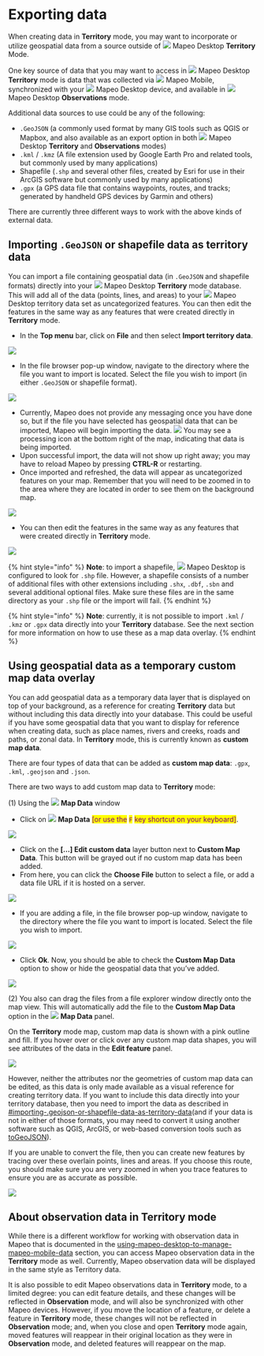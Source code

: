 # Exporting data

When creating data in **Territory** mode, you may want to incorporate or utilize geospatial data from a source outside of ![](https://lh5.googleusercontent.com/bdNxQRS9mSJlaKfeYAUuqnhwjnkpXLYxjXEraIF2Y6JG7eyWI\_grgr8HJ5PKGER8wB3xIgmLse9XuLQKxRlcLrYc1ZV8fzB6GwNRV22uGoWWcQ2dtQs2RKh1XN\_v8PocFOMU24L6) Mapeo Desktop **Territory** Mode.

One key source of data that you may want to access in ![](https://lh5.googleusercontent.com/bdNxQRS9mSJlaKfeYAUuqnhwjnkpXLYxjXEraIF2Y6JG7eyWI\_grgr8HJ5PKGER8wB3xIgmLse9XuLQKxRlcLrYc1ZV8fzB6GwNRV22uGoWWcQ2dtQs2RKh1XN\_v8PocFOMU24L6) Mapeo Desktop **Territory** mode is data that was collected via  ![](https://lh4.googleusercontent.com/h29dCuHGSwyXA6NBPzGBOWNjMXb3T7eSFam0RnCTtp1Aui8uQgtioJnREuOkPJ9idCfxOHcjkBUBNvIRRvbCA\_zW1sigl\_fn3EFoSq4pomrkehyYg6hPLkcr1nabg-FNR2y9YP\_-) Mapeo Mobile, synchronized with your ![](https://lh5.googleusercontent.com/bdNxQRS9mSJlaKfeYAUuqnhwjnkpXLYxjXEraIF2Y6JG7eyWI\_grgr8HJ5PKGER8wB3xIgmLse9XuLQKxRlcLrYc1ZV8fzB6GwNRV22uGoWWcQ2dtQs2RKh1XN\_v8PocFOMU24L6) Mapeo Desktop device, and available in ![](https://lh5.googleusercontent.com/bdNxQRS9mSJlaKfeYAUuqnhwjnkpXLYxjXEraIF2Y6JG7eyWI\_grgr8HJ5PKGER8wB3xIgmLse9XuLQKxRlcLrYc1ZV8fzB6GwNRV22uGoWWcQ2dtQs2RKh1XN\_v8PocFOMU24L6) Mapeo Desktop **Observations** mode.

Additional data sources to use could be any of the following:

* `.GeoJSON` (a commonly used format by many GIS tools such as QGIS or Mapbox, and also available as an export option in both ![](https://lh5.googleusercontent.com/bdNxQRS9mSJlaKfeYAUuqnhwjnkpXLYxjXEraIF2Y6JG7eyWI\_grgr8HJ5PKGER8wB3xIgmLse9XuLQKxRlcLrYc1ZV8fzB6GwNRV22uGoWWcQ2dtQs2RKh1XN\_v8PocFOMU24L6) Mapeo Desktop **Territory** and **Observations** modes)&#x20;
* `.kml` / `.kmz` (A file extension used by Google Earth Pro and related tools, but commonly used by many applications)&#x20;
* Shapefile (`.shp` and several other files, created by Esri for use in their ArcGIS software but commonly used by many applications)
* `.gpx` (a GPS data file that contains waypoints, routes, and tracks; generated by handheld GPS devices by Garmin and others)&#x20;

There are currently three different ways to work with the above kinds of external data.&#x20;

## Importing `.GeoJSON` or shapefile data as territory data&#x20;

You can import a file containing geospatial data (in `.GeoJSON` and shapefile formats) directly into your ![](https://lh5.googleusercontent.com/bdNxQRS9mSJlaKfeYAUuqnhwjnkpXLYxjXEraIF2Y6JG7eyWI\_grgr8HJ5PKGER8wB3xIgmLse9XuLQKxRlcLrYc1ZV8fzB6GwNRV22uGoWWcQ2dtQs2RKh1XN\_v8PocFOMU24L6) Mapeo Desktop **Territory** mode database. This will add all of the data (points, lines, and areas) to your ![](https://lh5.googleusercontent.com/bdNxQRS9mSJlaKfeYAUuqnhwjnkpXLYxjXEraIF2Y6JG7eyWI\_grgr8HJ5PKGER8wB3xIgmLse9XuLQKxRlcLrYc1ZV8fzB6GwNRV22uGoWWcQ2dtQs2RKh1XN\_v8PocFOMU24L6) Mapeo Desktop territory data set as uncategorized features. You can then edit the features in the same way as any features that were created directly in **Territory** mode.

* In the **Top menu** bar, click on **File** and then select **Import territory data**.&#x20;

![](../../../.gitbook/assets/Md-territory\_importing-01.jpg)

* In the file browser pop-up window, navigate to the directory where the file you want to import is located. Select the file you wish to import (in either `.GeoJSON` or shapefile format).&#x20;

![](../../../.gitbook/assets/Md-territory\_importing-02.jpg)

* Currently, Mapeo does not provide any messaging once you have done so, but if the file you have selected has geospatial data that can be imported, Mapeo will begin importing the data. ![](https://lh5.googleusercontent.com/eVaw28jOyvIaFA5qBZlIXKQ5xKIlqlt32kPTs818ynoMkT1CYyYe4EZokBrb3bNcQP0fFJYdUnzXRslKcKyxwJT-EsRqOX0qqj5sI3AxC7jw1O0yQhBLIYcwDm2ZblG8Wr1TxPYQ) You may see a processing icon at the bottom right of the map, indicating that data is being imported.&#x20;
* Upon successful import, the data will not show up right away; you may have to reload Mapeo by pressing **CTRL-R** or restarting.
* Once imported and refreshed, the data will appear as uncategorized features on your map. Remember that you will need to be zoomed in to the area where they are located in order to see them on the background map.&#x20;

![](../../../.gitbook/assets/Md-territory\_importing-03.jpg)

* You can then edit the features in the same way as any features that were created directly in **Territory** mode.

![](../../../.gitbook/assets/Md-territory\_importing-04.jpg)

{% hint style="info" %}
**Note**: to import a shapefile, ![](https://lh5.googleusercontent.com/bdNxQRS9mSJlaKfeYAUuqnhwjnkpXLYxjXEraIF2Y6JG7eyWI\_grgr8HJ5PKGER8wB3xIgmLse9XuLQKxRlcLrYc1ZV8fzB6GwNRV22uGoWWcQ2dtQs2RKh1XN\_v8PocFOMU24L6) Mapeo Desktop is configured to look for `.shp` file. However, a shapefile consists of a number of additional files with other extensions including `.shx`, `.dbf`, `.sbn` and several additional optional files. Make sure these files are in the same directory as your `.shp` file or the import will fail.
{% endhint %}

{% hint style="info" %}
**Note**: currently, it is not possible to import `.kml` / `.kmz` or `.gpx` data directly into your **Territory** database. See the next section for more information on how to use these as a map data overlay.&#x20;
{% endhint %}

## Using geospatial data as a temporary custom map data overlay&#x20;

You can add geospatial data as a temporary data layer that is displayed on top of your background, as a reference for creating **Territory** data but without including this data directly into your database. This could be useful if you have some geospatial data that you want to display for reference when creating data, such as place names, rivers and creeks, roads and paths, or zonal data. In **Territory** mode, this is currently known as **custom map data**.

There are four types of data that can be added as **custom map data**: `.gpx`, `.kml`, `.geojson` and `.json`.

There are two ways to add custom map data to **Territory** mode:

(1) Using the ![](https://lh6.googleusercontent.com/iF7rEqSXh\_KG5b\_PIQHVn\_h7r72lgrqaXUlyPbFE\_D4xV86Q3DU\_GVyLOepyi3G1QElmhH55NBw2S9Su6Tc7-n7LMhvW2hqsAp-PLP3j1c6v1133BsFqJPR8vyWtg\_ugdphxPN8p) **Map Data** window&#x20;

* Click on ![](https://lh6.googleusercontent.com/iF7rEqSXh\_KG5b\_PIQHVn\_h7r72lgrqaXUlyPbFE\_D4xV86Q3DU\_GVyLOepyi3G1QElmhH55NBw2S9Su6Tc7-n7LMhvW2hqsAp-PLP3j1c6v1133BsFqJPR8vyWtg\_ugdphxPN8p) **Map Data** <mark style="color:purple;">\[or use the</mark> <mark style="color:purple;"></mark><mark style="color:purple;">`F`</mark> <mark style="color:purple;"></mark><mark style="color:purple;">key shortcut on your keyboard]</mark>.&#x20;

![](../../../.gitbook/assets/Md-territory\_importing-05.jpg)

* Click on the **\[…] Edit custom data** layer button next to **Custom Map Data**. This button will be grayed out if no custom map data has been added.&#x20;
* From here, you can click the **Choose File** button to select a file, or add a data file URL if it is hosted on a server.&#x20;

![](../../../.gitbook/assets/Md-territory\_importing-06.jpg)

* If you are adding a file, in the file browser pop-up window, navigate to the directory where the file you want to import is located. Select the file you wish to import.

![](../../../.gitbook/assets/Md-territory\_importing-07.jpg)

* Click **Ok**. Now, you should be able to check the **Custom Map Data** option to show or hide the geospatial data that you’ve added.&#x20;

![](../../../.gitbook/assets/Md-territory\_importing-08.jpg)

(2) You also can drag the files from a file explorer window directly onto the map view. This will automatically add the file to the **Custom Map Data** option in the ![](https://lh6.googleusercontent.com/iF7rEqSXh\_KG5b\_PIQHVn\_h7r72lgrqaXUlyPbFE\_D4xV86Q3DU\_GVyLOepyi3G1QElmhH55NBw2S9Su6Tc7-n7LMhvW2hqsAp-PLP3j1c6v1133BsFqJPR8vyWtg\_ugdphxPN8p) **Map Data** panel.

On the **Territory** mode map, custom map data is shown with a pink outline and fill. If you hover over or click over any custom map data shapes, you will see attributes of the data in the **Edit feature** panel.&#x20;

![](../../../.gitbook/assets/Md-territory\_importing-09.jpg)

However, neither the attributes nor the geometries of custom map data can be edited, as this data is only made available as a visual reference for creating territory data. If you want to include this data directly into your territory database, then you need to import the data as described in [#importing-.geojson-or-shapefile-data-as-territory-data](importing-external-territory-information.md#importing-.geojson-or-shapefile-data-as-territory-data "mention")(and if your data is not in either of those formats, you may need to convert it using another software such as QGIS, ArcGIS, or web-based conversion tools such as [toGeoJSON](https://mapbox.github.io/togeojson/)).&#x20;

If you are unable to convert the file, then you can create new features by tracing over these overlain points, lines and areas. If you choose this route, you should make sure you are very zoomed in when you trace features to ensure you are as accurate as possible.&#x20;

![](../../../.gitbook/assets/Md-territory\_importing-11.jpg)

## About observation data in Territory mode&#x20;

While there is a different workflow for working with observation data in Mapeo that is documented in the [using-mapeo-desktop-to-manage-mapeo-mobile-data](../using-mapeo-desktop-to-manage-mapeo-mobile-data/ "mention") section, you can access Mapeo observation data in the **Territory** mode as well. Currently, Mapeo observation data will be displayed in the same style as Territory data.

It is also possible to edit Mapeo observations data in **Territory** mode, to a limited degree: you can edit feature details, and these changes will be reflected in **Observation** mode, and will also be synchronized with other Mapeo devices. However, if you move the location of a feature, or delete a feature in **Territory** mode, these changes will not be reflected in **Observation** mode; and, when you close and open **Territory** mode again, moved features will reappear in their original location as they were in **Observation** mode, and deleted features will reappear on the map.
